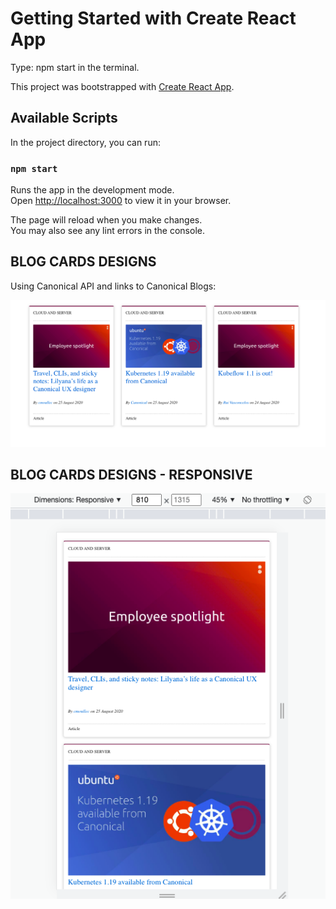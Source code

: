 # Getting Started with Create React App

Type: npm start in the terminal.

This project was bootstrapped with [Create React App](https://github.com/facebook/create-react-app).

## Available Scripts

In the project directory, you can run:

### `npm start`

Runs the app in the development mode.\
Open [http://localhost:3000](http://localhost:3000) to view it in your browser.

The page will reload when you make changes.\
You may also see any lint errors in the console.

## BLOG CARDS DESIGNS

Using Canonical API and links to Canonical Blogs:

![Alt text](/src/assets/images/screen-images/design_cards_screen.png)

## BLOG CARDS DESIGNS - RESPONSIVE

![Alt text](/src/assets/images/screen-images/design_cards_responsive.png)